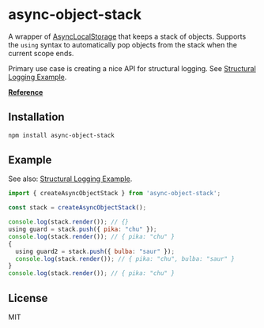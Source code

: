 # async-object-stack

A wrapper of [AsyncLocalStorage](https://nodejs.org/api/async_context.html#async_context_class_asynclocalstorage) that keeps a stack of objects. Supports the `using` syntax to automatically pop objects from the stack when the current scope ends.

Primary use case is creating a nice API for structural logging. See [Structural Logging Example](./examples/logger).

**[Reference](./docs/reference.md)**

## Installation

```sh
npm install async-object-stack
```

## Example

See also: [Structural Logging Example](./examples/logger).

```js
import { createAsyncObjectStack } from 'async-object-stack';

const stack = createAsyncObjectStack();

console.log(stack.render()); // {}
using guard = stack.push({ pika: "chu" });
console.log(stack.render()); // { pika: "chu" }
{
  using guard2 = stack.push({ bulba: "saur" });
  console.log(stack.render()); // { pika: "chu", bulba: "saur" }
}
console.log(stack.render()); // { pika: "chu" }
```

## License

MIT